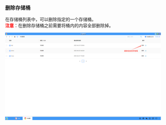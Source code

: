 ### 删除存储桶
在存储桶列表中，可以删除指定的一个存储桶。<br>**<font color='red'>注意</font>**：在删除存储桶之前需要将桶内的内容全部删除掉。

![alt text](./storagebucket08.png)